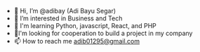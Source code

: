- 👋 Hi, I’m @adibay (Adi Bayu Segar)
- 👀 I’m interested in Business and Tech
- 🌱 I'm learning Python, javascript, React, and PHP
- 💞️I'm looking for cooperation to build a project in my company
- 📫 How to reach me adib01295@gmail.com

<!---
adibay/adibay is a ✨ special ✨ repository because its `README.md` (this file) appears on your GitHub profile.
You can click the Preview link to take a look at your changes.
--->
